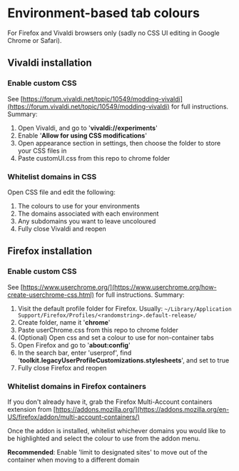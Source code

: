 # Environment-based tab colours
For Firefox and Vivaldi browsers only (sadly no CSS UI editing in Google Chrome or Safari).

## Vivaldi installation
### Enable custom CSS
See [https://forum.vivaldi.net/topic/10549/modding-vivaldi](https://forum.vivaldi.net/topic/10549/modding-vivaldi) for full instructions. Summary:

1. Open Vivaldi, and go to '**vivaldi://experiments**'
2. Enable '**Allow for using CSS modifications**'
3. Open appearance section in settings, then choose the folder to store your CSS files in
4. Paste customUI.css from this repo to chrome folder

### Whitelist domains in CSS
Open CSS file and edit the following:

1. The colours to use for your environments
2. The domains associated with each environment
3. Any subdomains you want to leave uncoloured
4. Fully close Vivaldi and reopen

## Firefox installation
### Enable custom CSS
See [https://www.userchrome.org/](https://www.userchrome.org/how-create-userchrome-css.html) for full instructions. Summary:

1. Visit the default profile folder for Firefox. Usually: `~/Library/Application Support/Firefox/Profiles/<randomstring>.default-release/`
2. Create folder, name it '**chrome**'
3. Paste userChrome.css from this repo to chrome folder
4. (Optional) Open css and set a colour to use for non-container tabs
5. Open Firefox and go to '**about:config**'
6. In the search bar, enter 'userprof', find '**toolkit.legacyUserProfileCustomizations.stylesheets**', and set to true
7. Fully close Firefox and reopen

### Whitelist domains in Firefox containers
If you don't already have it, grab the Firefox Multi-Account  containers extension from [https://addons.mozilla.org/](https://addons.mozilla.org/en-US/firefox/addon/multi-account-containers/)

Once the addon is installed, whitelist whichever domains you would like to be highlighted and select the colour to use from the addon menu.

**Recommended**: Enable 'limit to designated sites' to move out of the container when moving to a different domain
